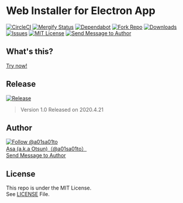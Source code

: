 # Web Installer for Electron App

[![CircleCI](https://circleci.com/gh/a01sa01to/Electron-OnlineInstaller.svg?style=svg)](https://circleci.com/gh/a01sa01to/Electron-OnlineInstaller) [![Mergify Status](https://img.shields.io/endpoint.svg?url=https://gh.mergify.io/badges/a01sa01to/Electron-OnlineInstaller&style=flat)](https://mergify.io) [![Dependabot](https://api.dependabot.com/badges/status?host=github&repo=a01sa01to/Electron-OnlineInstaller)](https://dependabot.com/) [![Fork Repo](https://img.shields.io/github/forks/a01sa01to/Electron-OnlineInstaller?style=social&maxAge=3600)](https://github.com/a01sa01to/Electron-OnlineInstaller/fork) [![Downloads](https://img.shields.io/github/downloads/a01sa01to/Electron-OnlineInstaller/total?maxAge=3600, "Download")](https://github.com/a01sa01to/Electron-OnlineInstaller/releases) [![Issues](https://img.shields.io/github/issues/a01sa01to/Electron-OnlineInstaller?maxAge=3600, "Issues")](https://github.com/a01sa01to/Electron-OnlineInstaller/issues) [![MIT License](https://img.shields.io/github/license/a01sa01to/Electron-OnlineInstaller?maxAge=3600, "License")](https://github.com/a01sa01to/Electron-OnlineInstaller/blob/master/LICENSE) [![Send Message to Author](https://img.shields.io/static/v1?style=flat&logo=twitter&label=Message&color=1da1f2&link=https%3A%2F%2Ftwitter.com%2Fmessages%2Fcompose%3Frecipient_id%3D4273512934&link=https%3A%2F%2Ftwitter.com%2Fmessages%2Fcompose%3Frecipient_id%3D4273512934&message=%40a01sa01to&maxAge=3600, "Send Message to Author")](https://twitter.com/messages/compose?recipient_id=4273512934)<br>

## What's this?

[Try now!](https://repos.a01sa01to.com/Electron-OnlineInstaller/)

## Release

[![Release](https://img.shields.io/github/v/release/a01sa01to/Electron-OnlineInstaller?label=Latest%20release&maxAge=3600)](https://github.com/a01sa01to/Electron-OnlineInstaller/releases)<br>

> Version 1.0 Released on 2020.4.21

## Author

[![Follow @a01sa01to](https://img.shields.io/twitter/follow/a01sa01to?label=Follow&style=social&maxAge=3600, "Follow")](https://twitter.com/intent/follow?screen_name=a01sa01to)<br>
[Asa (a.k.a Otsun)（@a01sa01to）](https://twitter.com/a01sa01to)<br>
[Send Message to Author](https://twitter.com/messages/compose?recipient_id=4273512934)

## License

This repo is under the MIT License.<br>
See [LICENSE](https://github.com/a01sa01to/Electron-OnlineInstaller/blob/master/LICENSE) File.
